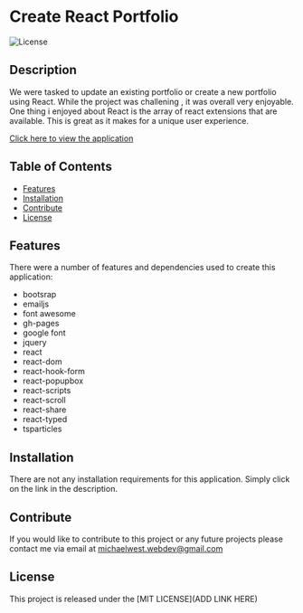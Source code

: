 # Create React Portfolio 

![License](https://img.shields.io/badge/license-MIT-blue)

## Description
We were tasked to update an existing portfolio or create a new portfolio using React. While the project was challening , it was overall very enjoyable. One thing i enjoyed about React is the array of react extensions that are available. This is great as it makes for a unique user experience. 

[Click here to view the application](https://mjhwest.github.io/react-portfolio/) 

## Table of Contents
- [Features](#features)
- [Installation](#installation)
- [Contribute](#contribute)
- [License](#license)

## Features
There were a number of features and dependencies used to create this application: 
- bootsrap
- emailjs 
- font awesome 
- gh-pages
- google font 
- jquery 
- react 
- react-dom 
- react-hook-form 
- react-popupbox
- react-scripts 
- react-scroll 
- react-share 
- react-typed 
- tsparticles 

## Installation
There are not any installation requirements for this application. Simply click on the link in the description. 

## Contribute
If you would like to contribute to this project or any future projects please contact me via email at michaelwest.webdev@gmail.com

## License
This project is released under the [MIT LICENSE](ADD LINK HERE)

